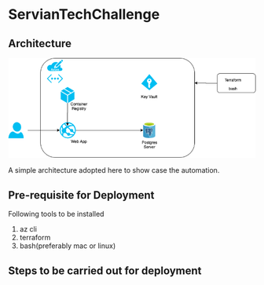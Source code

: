 # ServianTechChallenge
## Architecture
![Architecture](/Images/TechChallenge.png)


A simple architecture adopted here to show case the automation.

## Pre-requisite for Deployment

Following tools to be installed

1. az cli 
2. terraform 
3. bash(preferably mac or linux)

## Steps to be carried out for deployment

